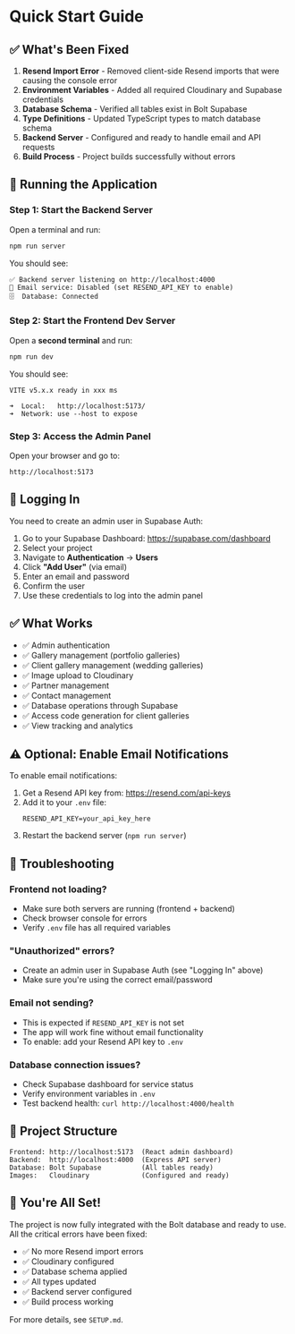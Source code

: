 # Quick Start Guide

## ✅ What's Been Fixed

1. **Resend Import Error** - Removed client-side Resend imports that were causing the console error
2. **Environment Variables** - Added all required Cloudinary and Supabase credentials
3. **Database Schema** - Verified all tables exist in Bolt Supabase
4. **Type Definitions** - Updated TypeScript types to match database schema
5. **Backend Server** - Configured and ready to handle email and API requests
6. **Build Process** - Project builds successfully without errors

## 🚀 Running the Application

### Step 1: Start the Backend Server

Open a terminal and run:
```bash
npm run server
```

You should see:
```
✅ Backend server listening on http://localhost:4000
📧 Email service: Disabled (set RESEND_API_KEY to enable)
🗄️  Database: Connected
```

### Step 2: Start the Frontend Dev Server

Open a **second terminal** and run:
```bash
npm run dev
```

You should see:
```
VITE v5.x.x ready in xxx ms

➜  Local:   http://localhost:5173/
➜  Network: use --host to expose
```

### Step 3: Access the Admin Panel

Open your browser and go to:
```
http://localhost:5173
```

## 🔐 Logging In

You need to create an admin user in Supabase Auth:

1. Go to your Supabase Dashboard: https://supabase.com/dashboard
2. Select your project
3. Navigate to **Authentication** → **Users**
4. Click **"Add User"** (via email)
5. Enter an email and password
6. Confirm the user
7. Use these credentials to log into the admin panel

## ✅ What Works

- ✅ Admin authentication
- ✅ Gallery management (portfolio galleries)
- ✅ Client gallery management (wedding galleries)
- ✅ Image upload to Cloudinary
- ✅ Partner management
- ✅ Contact management
- ✅ Database operations through Supabase
- ✅ Access code generation for client galleries
- ✅ View tracking and analytics

## ⚠️ Optional: Enable Email Notifications

To enable email notifications:

1. Get a Resend API key from: https://resend.com/api-keys
2. Add it to your `.env` file:
   ```
   RESEND_API_KEY=your_api_key_here
   ```
3. Restart the backend server (`npm run server`)

## 🐛 Troubleshooting

### Frontend not loading?
- Make sure both servers are running (frontend + backend)
- Check browser console for errors
- Verify `.env` file has all required variables

### "Unauthorized" errors?
- Create an admin user in Supabase Auth (see "Logging In" above)
- Make sure you're using the correct email/password

### Email not sending?
- This is expected if `RESEND_API_KEY` is not set
- The app will work fine without email functionality
- To enable: add your Resend API key to `.env`

### Database connection issues?
- Check Supabase dashboard for service status
- Verify environment variables in `.env`
- Test backend health: `curl http://localhost:4000/health`

## 📁 Project Structure

```
Frontend: http://localhost:5173  (React admin dashboard)
Backend:  http://localhost:4000  (Express API server)
Database: Bolt Supabase          (All tables ready)
Images:   Cloudinary             (Configured and ready)
```

## 🎉 You're All Set!

The project is now fully integrated with the Bolt database and ready to use. All the critical errors have been fixed:

- ✅ No more Resend import errors
- ✅ Cloudinary configured
- ✅ Database schema applied
- ✅ All types updated
- ✅ Backend server configured
- ✅ Build process working

For more details, see `SETUP.md`.
